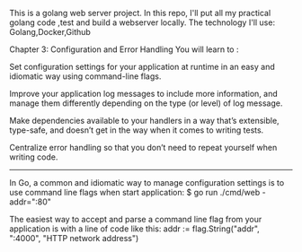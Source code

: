 This is a golang web server project. 
In this repo, I'll put all my practical golang code ,test and build a webserver locally.
The technology I'll use: Golang,Docker,Github

Chapter 3: Configuration and Error Handling
You will learn to :

Set configuration settings for your application at runtime in an easy and idiomatic way
using command-line flags.

Improve your application log messages to include more information, and manage them
differently depending on the type (or level) of log message.

Make dependencies available to your handlers in a way that’s extensible, type-safe, and
doesn’t get in the way when it comes to writing tests.

Centralize error handling so that you don’t need to repeat yourself when writing code.

--------------------------------

In Go, a common and idiomatic way to manage configuration settings is to use command line flags when start application:
   $ go run ./cmd/web -addr=":80"

The easiest way to accept and parse a command line flag from your application is with a line of code like this:
   addr := flag.String("addr", ":4000", "HTTP network address")



